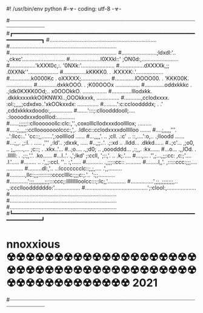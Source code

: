 #! /usr/bin/env python
#-☣- coding: utf-8 -☣-

#┈┈┈┈┈┈┈┈┈┈┈┈┈┈┈┈┈┈┈┈┈┈┈┈┈┈┈┈┈┈┈┈┈┈┈┈┈┈┈┈┈┈┈┈┈┈┈┈┈┈┈┈┈┈┈┈┈┈┈┈┈┈┈┈┈┈┈┈┈┈
#┏━━━━━━━━━━━━━━━━━━━━━━━━━━━━━━━━━━━━━━━━━━━━━━━━━━━━━━━━━━━━━━━━━━━━┓
#......................................................................
#......................................................................
#......................................................................
#.......................;ldxdl:'..  .,ckxc'............................
#....................l0XXkl::'          ;ON0d:,........................
#.................'kXXX0c,:.              '0NXk:'......................
#................dXXXXk,;;                 .0XXNk''....................
#...............kKKKK0. .                   .KXXXK:.'..................
#..............k0000Kc  .                    oXXXXX;...................
#.............lOOOO00.  .                    'KKK00K. .................
#.............dxkkOOO.  .                    ;K00OOOx  ................
#.............oddxkkkc  . .;ldk0KXKK0Od;..   x0OOOkkO. ................
#.............lllodxkk. .dkkkxxxxkkO0KNWXl..,OOOkkxxk,  ...............
#...........,cclodxxxx. :ol:;,,,,;cdxdxo..'xkOOkxxdx:    ..............
#.........':c:cclooddddx; .           .' ,cddxkkkxdoodo:,..............
#.......':::;:clloodddooll;....        .:loooodxxxdoolllod:............
#......;;;;;::clloooooollc:clc:,''.,coxolllcllodxxxdoollllox; .........
#.....;,,,,;:ccllooooooolccc:,',.   .ldlcc::cclodxxxxdollllloo  .......
#....;,,,,,'''.    ..':llcc:..'       'cc::;,.......',:oollllod  ......
#...,,,,'. ..    ;cll.  .:c' ..        ::,....':o,..    .;lloodd ......
#...;,,.         ,;:l.  . .....        ,'''  ,:ld'..       ;dxxk, .....
#..,;;..'.       .;:xd ..                   .lldd...        .dkkd......
#..;c'...         ,;o0, ..   ;,,.....,...   ;c::;  .         .xkx..'...
#..;o....         .,;d0; ..  ,ooodddd...   ,:;,,.             :kx......
#...o...           .,,lOd. . .llllll:  . .;:;,'.'.            .ko......
#...l..'.           .,';lkd'  ;:ccll,  ';::,'. ..             .k;.'....
#....,...             .'',;...,;;:cc: ,c:;'....               .l.'.....
#........               ..  .',,;:ccl. ''..                   :,'......
#...........               .,;;;::cc::                       ..........
#........l,,'.            ,:::::ccc:;;;....                 ...........
#.........dl:,'..     ..:lccccccclc::;,;,....             .',,.........
#..........,llc:;;;:::::::::ccccllllc:;;;c:;.'..        ':;;...........
#............';;;,,,,,,,;;;:::ccc;:llllllllloolcc:::;:lc;,'............
#...............',;;,,;;;;;;;,..   .,:cccllooddddddo:'.................
#.........................................';:clool:,...................
#......................................................................
#......................................................................
#......................................................................
#┗━━━━━━━━━━━━━━━━━━━━━━━━━━━━━━━━━━━━━━━━━━━━━━━━━━━━━━━━━━━━━━━━━━━━┛
# nnoxxious ☢☢☢☢☢☢☢☢☢☢☢☢☢☢☢☢☢☢☢☢☢☢☢☢☢☢☢☢☢☢☢☢☢☢☢☢☢☢☢☢☢☢☢☢☢☢☢☢☢☢☢☢☢ 2021 						
#┈┈┈┈┈┈┈┈┈┈┈┈┈┈┈┈┈┈┈┈┈┈┈┈┈┈┈┈┈┈┈┈┈┈┈┈┈┈┈┈┈┈┈┈┈┈┈┈┈┈┈┈┈┈┈┈┈┈┈┈┈┈┈┈┈┈┈┈┈┈
